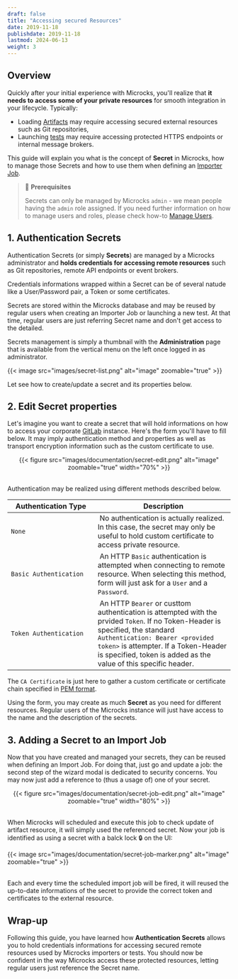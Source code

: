 ```yaml
---
draft: false
title: "Accessing secured Resources"
date: 2019-11-18
publishdate: 2019-11-18
lastmod: 2024-06-13
weight: 3
---
```


## Overview

Quickly after your initial experience with Microcks, you'll realize that **it needs to access some of your private resources** for smooth integration in your lifecycle. Typically:
* Loading [Artifacts](/documentation/overview/main-concepts/#artifacts) may require accessing secured external resources such as Git repositories,
* Launching [tests](/documentation/tutorials/getting-started-tests) may require accessing protected HTTPS endpoints or internal message brokers.

This guide will explain you what is the concept of **Secret** in Microcks, how to manage those Secrets and how to use them when defining an [Importer Job](/content/documentation/guides/usage/importing-content/#2-import-content-via-importer). 

> 🚨 **Prerequisites**
>
> Secrets can only be managed by Microcks `admin` - we mean people having the `admin` role assigned. If you need further information on how to manage users and roles, please check how-to [Manage Users](../users).

## 1. Authentication Secrets

Authentication Secrets (or simply **Secrets**) are managed by a Microcks administrator and **holds credentials for accessing remote resources** such as Git repositories, remote API endpoints or event brokers.

Credentials informations wrapped within a Secret can be of several natude like a User/Password pair, a Token or some certificates.

Secrets are stored within the Microcks database and may be reused by regular users when creating an Importer Job or launching a new test. At that time, regular users are just referring Secret name and don't get access to the detailed.

Secrets management is simply a thumbnail with the **Administration** page that is available from the vertical menu on the left once logged in as administrator.

{{< image src="images/secret-list.png" alt="image" zoomable="true" >}}

Let see how to create/update a secret and its properties below.

## 2. Edit Secret properties

Let's imagine you want to create a secret that will hold informations on how to access your corporate [GitLab](https://about.gitlab.com/) instance. Here's the form you'll have to fill below. It may imply authentication method and properties as well as transport encryption information such as the custom certificate to use.

<div align="center">
{{< figure src="images/documentation/secret-edit.png" alt="image" zoomable="true" width="70%" >}}
</div>
<br/>

Authentication may be realized using different methods described below.

| <div style="width: 180px">Authentication Type</div> | Description |
| ------------------- | ----------- |
| `None` | No authentication is actually realized. In this case, the secret may only be useful to hold custom certificate to access private resource. |
| `Basic Authentication` | An HTTP `Basic` authentication is attempted when connecting to remote resource. When selecting this method, form will just ask for a `User` and a `Password`. |
| `Token Authentication` | An HTTP `Bearer` or custtom authentication is attempted with the prvided `Token`. If no Token-Header is specified, the standard `Authentication: Bearer <provided token>` is attempter. If a Token-Header is specified, token is added as the value of this specific header. |

The `CA Certificate` is just here to gather a custom certificate or certificate chain specified in [PEM format](https://en.wikipedia.org/wiki/Privacy-Enhanced_Mail).

Using the form, you may create as much **Secret** as you need for different resources. Regular users of the Microcks instance will just have access to the name and the description of the secrets.


## 3. Adding a Secret to an Import Job

Now that you have created and managed your secrets, they can be reused when defining an Import Job. For doing that, just go and update a job: the second step of the wizard modal is dedicated to security concerns. You may now just add a reference to (thus a usage of) one of your secret.

<div align="center">
{{< figure src="images/documentation/secret-job-edit.png" alt="image" zoomable="true" width="80%" >}}
</div>
<br/>

When Microcks will scheduled and execute this job to check update of artifact resource, it will simply used the referenced secret. Now your job is identified as using a secret with a balck lock 🔒 on the UI:

{{< image src="images/documentation/secret-job-marker.png" alt="image" zoomable="true" >}}
<br/><br/>

Each and every time the scheduled import job will be fired, it will reused the up-to-date informations of the secret to provide the correct token and certificates to the external resource.

## Wrap-up

Following this guide, you have learned how **Authentication Secrets** allows you to hold credentials informations for accessing secured remote resources used by Microcks importers or tests. You should now be confident in the way Microcks access these protected resources, letting regular users just reference the Secret name.
